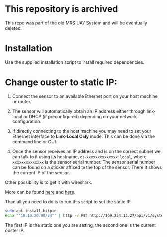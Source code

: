 # This repository is archived

This repo was part of the old MRS UAV System and will be eventually deleted.

# Installation

Use the supplied installation script to install required dependencies.


# Change ouster to static IP:

1. Connect the sensor to an available Ethernet port on your host machine or router.

2. The sensor will automatically obtain an IP address either through link-local or DHCP (if preconfigured) depending on your network configuration.

3. If directly connecting to the host machine you may need to set your Ethernet interface to **Link-Local Only** mode. This can be done via the command line or GUI.

4. Once the sensor receives an IP address and is on the correct subnet we can talk to it using its hostname, `os-xxxxxxxxxxxxxx.local`, where `xxxxxxxxxxxxxx` is the sensor serial number. The sensor serial number can be found on a sticker affixed to the top of the sensor. There it shows the current IP of the sensor.

Other possibility is to get it with wireshark.

More can be found [here](https://static.ouster.dev/sensor-docs/image_route1/image_route2/connecting/connecting-to-sensors.html#connecting-to-sensor) and [here](https://static.ouster.dev/sensor-docs/image_route1/image_route2/networking_guide/networking_guide.html#linux).



Than all you need to do is to run this script to set the static IP.

```bash
sudo apt install httpie
echo '"10.10.20.90/24"' | http -v PUT http://169.254.13.27/api/v1/system/network/ipv4/override 
```
The first IP is the static one you are setting, the second one is the current ouster IP.
